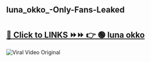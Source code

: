 
 ## luna_okko_-Only-Fans-Leaked

# <h2><a href="https://clipsfans.com/luna_okko_&ref=git">🔗 Click to LINKS ⏩⏩ 👉 🟢 luna okko  </a></h2>

<a href="https://clipsfans.com/luna_okko_&ref=git" rel="nofollow" data-target="animated-image.originalLink"><img src="https://i.ibb.co.com/xMMVF88/686577567.gif" alt="Viral Video Original" style="max-width: 100%; display: inline-block;" data-target="animated-image.originalImage"></a>

